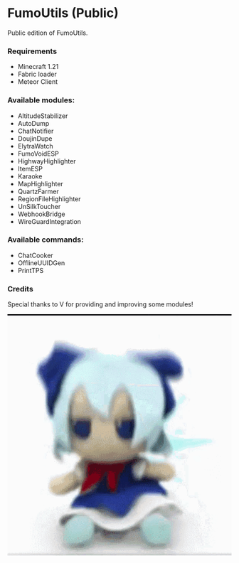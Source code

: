 # FumoUtils (Public)
Public edition of FumoUtils.

### Requirements
- Minecraft 1.21
- Fabric loader
- Meteor Client

### Available modules:
- AltitudeStabilizer
- AutoDump
- ChatNotifier
- DoujinDupe
- ElytraWatch
- FumoVoidESP
- HighwayHighlighter
- ItemESP
- Karaoke
- MapHighlighter
- QuartzFarmer
- RegionFileHighlighter
- UnSilkToucher
- WebhookBridge
- WireGuardIntegration

### Available commands:
- ChatCooker
- OfflineUUIDGen
- PrintTPS

### Credits
Special thanks to V for providing and improving some modules!  


![fumo](fumo.gif)
